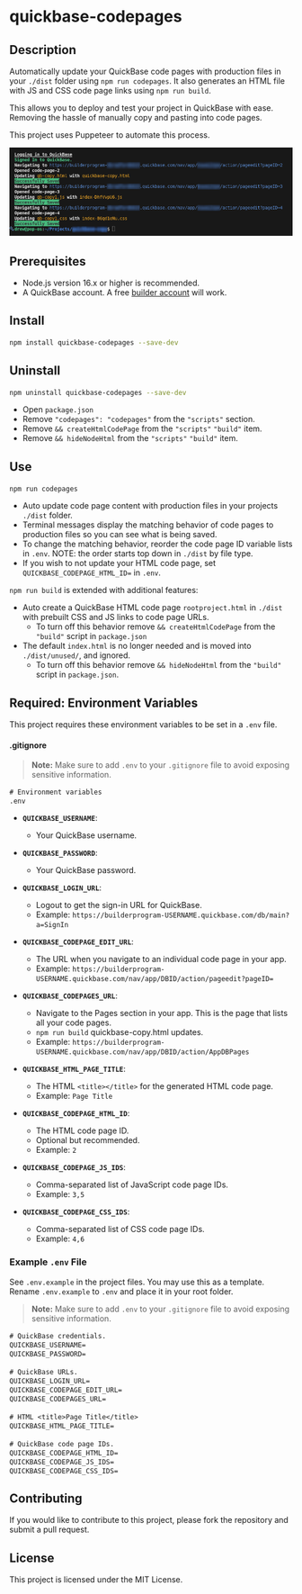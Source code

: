 # quickbase-codepages

## Description

Automatically update your QuickBase code pages with production files in your `./dist` folder using `npm run codepages`. It also generates an HTML file with JS and CSS code page links using `npm run build`.

This allows you to deploy and test your project in QuickBase with ease. Removing the hassle of manually copy and pasting into code pages.

This project uses Puppeteer to automate this process.

![Copy code page in the terminal](copyExample.png)

## Prerequisites

- Node.js version 16.x or higher is recommended.
- A QuickBase account. A free [builder account](https://www.quickbase.com/builder-program) will work.

## Install

```bash
npm install quickbase-codepages --save-dev
```

## Uninstall

```bash
npm uninstall quickbase-codepages --save-dev
```

- Open `package.json`
- Remove `"codepages": "codepages"` from the `"scripts"` section.
- Remove `&& createHtmlCodePage` from the `"scripts"` `"build"` item.
- Remove `&& hideNodeHtml` from the `"scripts"` `"build"` item.

## Use

`npm run codepages`

- Auto update code page content with production files in your projects `./dist` folder.
- Terminal messages display the matching behavior of code pages to production files so you can see what is being saved.
- To change the matching behavior, reorder the code page ID variable lists in `.env`. NOTE: the order starts top down in `./dist` by file type.
- If you wish to not update your HTML code page, set `QUICKBASE_CODEPAGE_HTML_ID=` in `.env`.

`npm run build` is extended with additional features:

- Auto create a QuickBase HTML code page `rootproject.html` in `./dist` with prebuilt CSS and JS links to code page URLs.
  - To turn off this behavior remove `&& createHtmlCodePage` from the `"build"` script in `package.json`
- The default `index.html` is no longer needed and is moved into `./dist/unused/`, and ignored.
  - To turn off this behavior remove `&& hideNodeHtml` from the `"build"` script in `package.json`.

## Required: Environment Variables

This project requires these environment variables to be set in a `.env` file.

#### .gitignore

> **Note:** Make sure to add `.env` to your `.gitignore` file to avoid exposing sensitive information.

```gitignore
# Environment variables
.env
```

- **`QUICKBASE_USERNAME`**:

  - Your QuickBase username.

- **`QUICKBASE_PASSWORD`**:

  - Your QuickBase password.

- **`QUICKBASE_LOGIN_URL`**:

  - Logout to get the sign-in URL for QuickBase.
  - Example: `https://builderprogram-USERNAME.quickbase.com/db/main?a=SignIn`

- **`QUICKBASE_CODEPAGE_EDIT_URL`**:

  - The URL when you navigate to an individual code page in your app.
  - Example: `https://builderprogram-USERNAME.quickbase.com/nav/app/DBID/action/pageedit?pageID=`

- **`QUICKBASE_CODEPAGES_URL`**:

  - Navigate to the Pages section in your app. This is the page that lists all your code pages.
  - `npm run build` quickbase-copy.html updates.
  - Example: `https://builderprogram-USERNAME.quickbase.com/nav/app/DBID/action/AppDBPages`

- **`QUICKBASE_HTML_PAGE_TITLE`**:

  - The HTML `<title></title>` for the generated HTML code page.
  - Example: `Page Title`

- **`QUICKBASE_CODEPAGE_HTML_ID`**:

  - The HTML code page ID.
  - Optional but recommended.
  - Example: `2`

- **`QUICKBASE_CODEPAGE_JS_IDS`**:

  - Comma-separated list of JavaScript code page IDs.
  - Example: `3,5`

- **`QUICKBASE_CODEPAGE_CSS_IDS`**:

  - Comma-separated list of CSS code page IDs.
  - Example: `4,6`

### Example `.env` File

See `.env.example` in the project files. You may use this as a template. Rename `.env.example` to `.env` and place it in your root folder.

> **Note:** Make sure to add `.env` to your `.gitignore` file to avoid exposing sensitive information.

```properties
# QuickBase credentials.
QUICKBASE_USERNAME=
QUICKBASE_PASSWORD=

# QuickBase URLs.
QUICKBASE_LOGIN_URL=
QUICKBASE_CODEPAGE_EDIT_URL=
QUICKBASE_CODEPAGES_URL=

# HTML <title>Page Title</title>
QUICKBASE_HTML_PAGE_TITLE=

# QuickBase code page IDs.
QUICKBASE_CODEPAGE_HTML_ID=
QUICKBASE_CODEPAGE_JS_IDS=
QUICKBASE_CODEPAGE_CSS_IDS=
```

## Contributing

If you would like to contribute to this project, please fork the repository and submit a pull request.

## License

This project is licensed under the MIT License.
